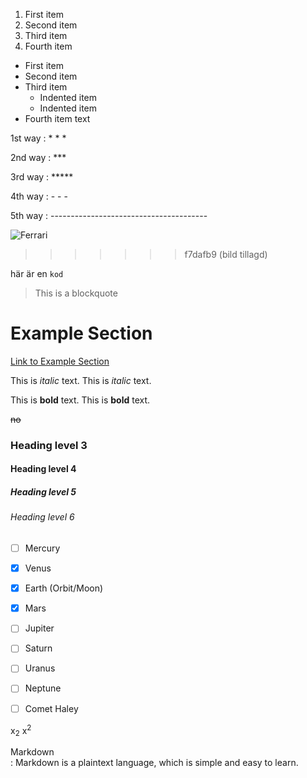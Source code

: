
1. First item
2. Second item
3. Third item
4. Fourth item

- First item
- Second item
- Third item
    - Indented item
    - Indented item
- Fourth item
text


1st way : * * *

2nd way : ***

3rd way : *****

4th way : - - -

5th way : ---------------------------------------



![Ferrari](https://www.supercars.net/blog/wp-content/uploads/2022/02/Ferrari-SF90-Stradale-1.jpg)
>>>>>>> f7dafb9 (bild tillagd)

här är en `kod` 








> This is a blockquote
# Example Section
[Link to Example Section](#example-section)

This is *italic* text.
This is _italic_ text.

This is **bold** text.
This is __bold__ text.



~~no~~


### Heading level 3
#### Heading level 4
##### Heading level 5
###### Heading level 6

- [ ] Mercury
- [x] Venus
- [x] Earth (Orbit/Moon)
- [x] Mars
- [ ] Jupiter
- [ ] Saturn
- [ ] Uranus
- [ ] Neptune

- [ ] Comet Haley


x<sub>2</sub>
x<sup>2</sup>


Markdown  
: Markdown is a plaintext language, which is simple and easy to learn.  
